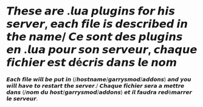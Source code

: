 # 𝙏𝙝𝙚𝙨𝙚 𝙖𝙧𝙚 .𝙡𝙪𝙖 𝙥𝙡𝙪𝙜𝙞𝙣𝙨 𝙛𝙤𝙧 𝙝𝙞𝙨 𝙨𝙚𝙧𝙫𝙚𝙧, 𝙚𝙖𝙘𝙝 𝙛𝙞𝙡𝙚 𝙞𝙨 𝙙𝙚𝙨𝙘𝙧𝙞𝙗𝙚𝙙 𝙞𝙣 𝙩𝙝𝙚 𝙣𝙖𝙢𝙚/ 𝘾𝙚 𝙨𝙤𝙣𝙩 𝙙𝙚𝙨 𝙥𝙡𝙪𝙜𝙞𝙣𝙨 𝙚𝙣 .𝙡𝙪𝙖 𝙥𝙤𝙪𝙧 𝙨𝙤𝙣 𝙨𝙚𝙧𝙫𝙚𝙪𝙧, 𝙘𝙝𝙖𝙦𝙪𝙚 𝙛𝙞𝙘𝙝𝙞𝙚𝙧 𝙚𝙨𝙩 𝙙é𝙘𝙧𝙞𝙨 𝙙𝙖𝙣𝙨 𝙡𝙚 𝙣𝙤𝙢
𝙀𝙖𝙘𝙝 𝙛𝙞𝙡𝙚 𝙬𝙞𝙡𝙡 𝙗𝙚 𝙥𝙪𝙩 𝙞𝙣 (/𝙝𝙤𝙨𝙩𝙣𝙖𝙢𝙚/𝙜𝙖𝙧𝙧𝙮𝙨𝙢𝙤𝙙/𝙖𝙙𝙙𝙤𝙣𝙨) 𝙖𝙣𝙙 𝙮𝙤𝙪 𝙬𝙞𝙡𝙡 𝙝𝙖𝙫𝙚 𝙩𝙤 𝙧𝙚𝙨𝙩𝙖𝙧𝙩 𝙩𝙝𝙚 𝙨𝙚𝙧𝙫𝙚𝙧./ 𝘾𝙝𝙖𝙦𝙪𝙚 𝙛𝙞𝙘𝙝𝙞𝙚𝙧 𝙨𝙚𝙧𝙖 𝙖 𝙢𝙚𝙩𝙩𝙧𝙚 𝙙𝙖𝙣𝙨 (/𝙣𝙤𝙢 𝙙𝙪 𝙝𝙤𝙨𝙩/𝙜𝙖𝙧𝙧𝙮𝙨𝙢𝙤𝙙/𝙖𝙙𝙙𝙤𝙣𝙨) 𝙚𝙩 𝙞𝙡 𝙛𝙖𝙪𝙙𝙧𝙖 𝙧𝙚𝙙é𝙢𝙖𝙧𝙧𝙚𝙧 𝙡𝙚 𝙨𝙚𝙧𝙫𝙚𝙪𝙧.
